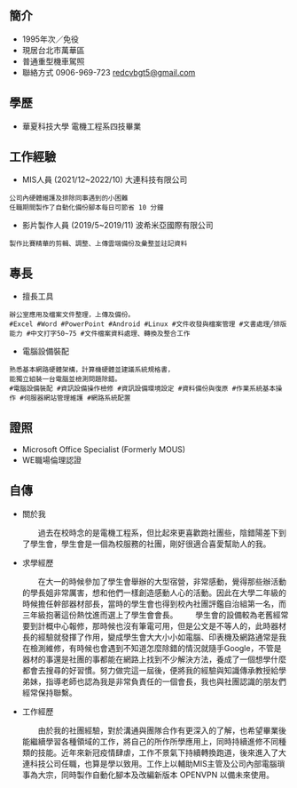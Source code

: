 ## 簡介
+ 1995年次／免役
+ 現居台北市萬華區
+ 普通重型機車駕照
+ 聯絡方式
  0906-969-723
  redcvbgt5@gmail.com

## 學歷
+ 華夏科技大學
電機工程系四技畢業


## 工作經驗
+ MIS人員 (2021/12~2022/10)
  大連科技有限公司
```
公司內硬體維護及排除同事遇到的小困難
任職期間製作了自動化備份腳本每日可節省 10 分鐘
```

+ 影片製作人員 (2019/5~2019/11)
  波希米亞國際有限公司
```
製作比賽精華的剪輯、調整、上傳雲端備份及彙整並註記資料
```

## 專長
+ 擅長工具
```
辦公室應用及檔案文件整理，上傳及備份。
#Excel #Word #PowerPoint #Android #Linux #文件收發與檔案管理 #文書處理╱排版能力 #中文打字50~75 #文件檔案資料處理、轉換及整合工作
```
+ 電腦設備裝配
```
熟悉基本網路硬體架構，計算機硬體並建議系統規格書，
能獨立組裝一台電腦並檢測問題除錯。
#電腦設備裝配 #資訊設備操作檢修 #資訊設備環境設定 #資料備份與復原 #作業系統基本操作 #伺服器網站管理維護 #網路系統配置
```

## 證照
+ Microsoft Office Specialist (Formerly MOUS)
+ WE職場倫理認證

## 自傳
+ 關於我
  
  　　過去在校時念的是電機工程系，但比起來更喜歡跑社團些，陰錯陽差下到了學生會，學生會是一個為校服務的社團，剛好很適合喜愛幫助人的我。
+ 求學經歷
  
  　　在大一的時候參加了學生會舉辦的大型宿營，非常感動，覺得那些辦活動的學長姐非常厲害，想和他們一樣創造感動人心的活動。因此在大學二年級的時候擔任幹部器材部長，當時的學生會也得到校內社團評鑑自治組第一名，而三年級抱著這份熱忱進而選上了學生會會長。
  　　學生會的設備較為老舊經常要到計概中心報修，那時候也沒有筆電可用，但是公文是不等人的，此時器材長的經驗就發揮了作用，變成學生會大大小小如電腦、印表機及網路通常是我在檢測維修，有時候也會遇到不知道怎麼除錯的情況就隨手Google，不管是器材的事還是社團的事都能在網路上找到不少解決方法，養成了一個想學什麼都會去搜尋的好習慣。努力做完這一屆後，便將我的經驗與知識傳承教授給學弟妹，指導老師也認為我是非常負責任的一個會長，我也與社團認識的朋友們經常保持聯繫。
 + 工作經歷

   　　由於我的社團經驗，對於溝通與團隊合作有更深入的了解，也希望畢業後能繼續學習各種領域的工作，將自己的所作所學應用上，同時持續進修不同種類的技能。近年來新冠疫情肆虐，工作不景氣下持續轉換跑道，後來進入了大連科技公司任職，也算是學以致用。工作上以輔助MIS主管及公司內部電腦瑣事為大宗，同時製作自動化腳本及改編新版本 OPENVPN 以備未來使用。

